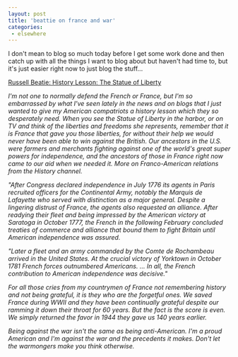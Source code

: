 ```yaml
---
layout: post
title: 'beattie on france and war'
categories:
 - elsewhere
---
```


I don't mean to blog so much today before I get some work done and then catch up with all the things I want to blog about but haven't had time to, but it's just easier right now to just blog the stuff...



<a href="http://www.russellbeattie.com/notebook/20030215.html#223657">Russell Beatie: History Lesson: The Statue of Liberty</a>



<em>I'm not one to normally defend the French or France, but I'm so embarrassed by what I've seen lately in the news and on blogs that I just wanted to give my American compatriots a history lesson which they so desperately need. When you see the Statue of Liberty in the harbor, or on TV and think of the liberties and freedoms she represents, remember that it is France that gave you those liberties, for without their help we would never have been able to win against the British. Our ancestors in the U.S. were farmers and merchants fighting against one of the world's great super powers for independence, and the ancestors of those in France right now came to our aid when we needed it. More on Franco-American relations from the History channel. 



"After Congress declared independence in July 1776 its agents in Paris recruited officers for the Continental Army, notably the Marquis de Lafayette who served with distinction as a major general. Despite a lingering distrust of France, the agents also requested an alliance. After readying their fleet and being impressed by the American victory at Saratoga in October 1777, the French in the following February concluded treaties of commerce and alliance that bound them to fight Britain until American independence was assured.



"Later a fleet and an army commanded by the Comte de Rochambeau arrived in the United States. At the crucial victory of Yorktown in October 1781 French forces outnumbered Americans. ... In all, the French contribution to American independence was decisive."



For all those cries from my countrymen of France not remembering history and not being grateful, it is they who are the forgetful ones. We saved France during WWII and they have been continually grateful despite our ramming it down their throat for 60 years. But the fact is the score is even. We simply returned the favor in 1944 they gave us 140 years earlier. 



Being against the war isn't the same as being anti-American. I'm a proud American and I'm against the war and the precedents it makes. Don't let the warmongers make you think otherwise.</em>

